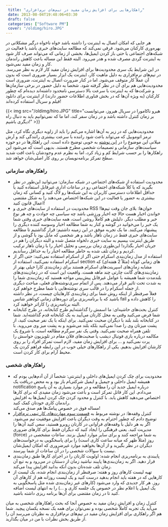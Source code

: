 ```yaml
---
 title: "راهکارهایی برای افزایش زمان مفید در تیم‌های نرم‌افزاری" 
 date: 2013-08-04T19:48:06+03:30
 draft: false 
 categories: ["Software PM"]
 cover: "/oldimg/hiro.JPG"
---
```




هر جایی که امکان اتصال به اینترنت را داشته باشد خواه ناخواه درگیر مشکلاتی در بهره‌وری کارکنان می‌شود. فرقی نمی‌کند که مطالعه سایت‌های خبری باشد یا فعالیت در شبکه‌های اجتماعی یا حتی باز کردن ایمیل‌ها، بخشی از زمانی که می‌تواند صرف کار شود به اینترنت گردی مصرف شده و هدر می‌رود. البته فقط این مساله باعث کاهش راندمان کار و زمان مفید نمی‌شود.  
در این شرایط یک سری محدودیت‌ها برای افزایش زمان مفید کار لازم به نظر می‌رسد. در تیم‌های نرم‌افزاری به دلیل ماهیت کار، اینترنت یک ابزار بسیار ضروری است که بدون آن عملاً کار متوقف می‌شود. اما در کنار ضرورت اتصال به اینترنت، ضروری است محدودیت‌هایی هم برای آن در نظر گرفته شود. شخصاً به دلیل حضور در برخی سازمان‌ها و شرکت‌ها که به اینترنت با سرعت بالا دسترسی نامحدود داشته‌اند دیده‌ام که چطور کارکنان (به ویژه آن‌ها که در بخش فناوری اطلاعات حضور دارند) از اینترنت برای دانلود فیلم و سریال استفاده کرده‌اند!


{{< img src="/oldimg/hiro.JPG" title="هیرو ناکامورا در سریال هیروز، می‌توانست بر زمان کنترل داشته باشد و در زمان سفر کند،   اما ما که نمی‌توانیم باید به دنبال راه دیگری باشیم!" >}}





محدودیت‌هایی که در زیر به آن‌ها اشاره می‌کنم را باید از زاویه دیگری نگاه کرد، مثل ترمز اتوموبیل که می‌تواند باعث شود راننده با سرعت بیشتری رانندگی کند و آرش میلانی این موضوع را در [این نوشته](http://arashmilani.com/persian/post?id=37) به خوبی توضیح داده است. این راهکارها در دو حوزه سیاست‌های سازمانی و تصمیمات شخصی مطرح هستند. بدیهی است که می‌شود این راهکارها را بر حسب شرایط کم و زیاد کرد، اما به نظرم عدم وجودشان باعث افت شدید سطح تمرکز برنامه‌نویسان بر روی کار اصلی‌شان خواهد شد.



### راهکارهای سازمانی


- محدودیت استفاده از شبکه‌های اجتماعی در شبکه سازمان: می‌توانید این‌طور در نظر بگیرید که یا کلاً شبکه‌های اجتماعی رو در ساعات اداری غیرقابل استفاده کنید یا حداقل اطلاعات دسترسی کاربران به این شبکه‌ها رو لاگ کنید و کسانی که زمان بیشتری به حضور یا فعالیت در این شبکه‌ها اختصاص می‌دهند را به شکل مقتضی اعمال قانون کنید!
- محدودیت در استفاده از سایت‌های خبری و RSS خوان‌ها: بلای جان وقت تیم‌ها! خواندن اخبار هست حالا چه اخبار ورزشی باشد چه سیاسی چه حوادث و چه هر نوع خبر و مطلب دیگر. دلیلش هم کاملاً روشن است، همه سایت‌های خبری وقتی شما یک خبر را می‌خوانید در گوشه و کنار به شما مطالعه اخبار وسوسه کننده دیگری را پیشنهاد می‌کنند. ما یک تجربه موفق در این زمینه داشتیم: قرار گذاشتیم تا مطالعه سایت‌های خبری فقط در زمان ناهار باشد و هر شخصی که مایل بود با گوشی‌ و از طریق اینترنت بیسیم به سایت خبری دلخواه متصل شده و البته دیگران را هم در جریان اخبار بگذارد! این‌طوری زمان بررسی و تحلیل اخبار را با زمان ناهار ترکیب کردیم و زمان تلف شده به خاطر مطالعه اخبار را به حداقل رساندیم.
- استفاده از مدل زمان‌بندی اسکرام حتی اگر از اسکرام استفاده نمی‌کنید: حتی اگر از اسکرام استفاده نمی‌کنید، استفاده از section های زمانی کوتاه (مثلاً 2 هفته‌ای) که مشابه زمان‌های اسپرینت‌های اسکرام هستند برای زمان‌بندی کارا خیلی بهتر از زمان‌بندی‌های گانت چارتی چند ماهه هست. واقعیت این است که در زمان‌بندی‌های بلندمدت شما همیشه با عوامل غیرقابل پیش‌بینی مواجه هستید که زمان‌بندی شما را به شدت تحت تاثیر قرار می‌دهند. پس از اتمام سری‌نوشته‌های فعلی، مباحث دیگری از جمله اسکرام را در قالب سری نوشته‌هایی با شما مطرح خواهم کرد.  
فعلاً صرفنظر از اینکه روش شما برای زمان‌بندی کارهایتان چیست، در نظر داشته باشید که با برنامه‌ریزی برای دوره‌های زمانی کوتاهتر شانس fail را کاهش داده و البته برنامه‌ریزی را کاراتر خواهید کرد.
- کنترل بحث‌های حاشیه‌ای: ما اسمش را گذاشته‌ایم طرح کتابخانه. در طرح کتابخانه شما فرض می‌کنید وقتی به محل کارتان می‌آیید به یک کتابخانه قدم گذاشته‌اید. شما در کتابخانه بلند بلند با دیگران صحبت نمی‌کنید. برای اینکه با یک نفر صحبت کنید، از پشت میزتان وی را صدا نمی‌کنید بلکه بلند می‌شوید و به پشت میز وی می‌روید. با تلفن همراه صحبت نمی‌کنید. وقتی یک نفر سرگرم مطالعه است، با شروع یک مکالمه درباره بازی فوتبال دیشب یا صحبت‌های فلان مقام در تلویزیون حواسش را پرت نمی‌کنید و ... برای افزایش زمان مفید، لازم است تمرکز افراد را بر روی کارشان افزایش بدهیم. یکی از راهکارهای خیلی خوب در این رابطه فراهم کردن یک محیط آرام برای کار کردن است.



### راهکارهای شخصی


- محدودیت برای چک کردن ایمیل‌های داخلی و اینترنتی: شخصاً از آن آدم‌هایی بودم که همیشه ایمیل داخلی و جیمیل و ایمیل شرکتی‌ام باز بود و به محض دریافت یک notification درباره ایمیل جدید آن را مطالعه و در موارد بسیاری به آن پاسخ می‌دادم. این کار قاتل تمرکز است و باعث می‌شود زمان مفیدی که برای کارها اختصاص می‌دهید کاهش یابد. با کنترل و محدود کردن چک کردن ایمیل‌ها به افزایش راندمان کاری خودتان کمک کنید.  
مساله فوق در خصوص پیامک‌ها هم صدق می‌کند!
- کنترل وقفه‌ها: در نوشته مربوط به [قسمت سوم مهارت‌های کار تیمی نرم‌افزار](/post/9-مهارت-های-کار-تیمی-نرم-افزار-قسمت-سوم--احترام-به-وقت-دیگران/) توضیح دادم که چطور احترام به وقت دیگران باعث افزایش موفقیت تیم می‌شود. اگر به هر دلیل با وقفه‌های فراوانی در کارتان روبرو هستید، سعی کنید آن‌ها را مدیریت کنید. یعنی فرهنگی را ایجاد کنید که دیگران فقط برای کارهای ضروری (force) به شما مراجعه کنند و برای سایر موارد ایمیل بزنند. ساعات مشخصی در روز (مثلاً ظهر که میانه ساعت کاری است) را برای پاسخگویی به درخواست‌های دیگران در نظر بگیرید و از آن‌ها بخواهید موارد غیرضروری که امکان ایمیل‌شان نیست یا سوالات شخصی را در آن ساعات از شما بپرسند.
- پایبندی به برنامه‌ریزی انجام شده: اولویت کارتان را در اجرای کارها طبق زمان‌بندی قرار دهید. اگر به زمان‌بندی‌ها پایبند نباشید زمان از دستتان در می‌رود و به تبع آن زمان تلف شده‌تان بدون آنکه بدانید افزایش پیدا می‌کند.
- تهیه لیست کارهای روز و هفته: صرفنظر از زمان‌بندی انجام شده، یک لیست از کارهایی که در هفته باید انجام بدهید درست کنید و یک لیست روزانه هم از کارهای آن روز. هر کار جدیدی که وارد می‌شود (کارهای غیر زمان‌بندی شده مثل پاسخگویی به یک ایمیل یا اعلام نظر در خصوص یک جلسه کاری و ...) را به انتهای لیست اضافه کنید تا در زمان مقتضی برای آن‌ها برنامه ریزی داشته باشید.



کنترل زمان و افزایش زمان مفید به خصوص آنجا که بحث راهکارهای شخصی به میان می‌آید یک تجربه کاملاً‌ شخصی بوده و نمی‌توان برای همه یک نسخه یکسان پیچید. شما هم اگر راهکاری برای افزایش زمان مفید در تیم‌های نرم‌افزاری به نظرتان می‌رسد آن را از طریق بخش نظرات با من در میان بگذارید.

